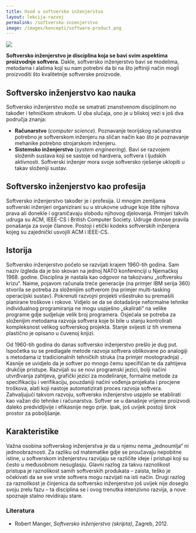 ```yaml
---
title: Uvod u softversko inženjerstvo
layout: lekcija-razvoj
permalink: /softversko-inzenjerstvo
image: /images/koncepti/software-product.png
---
```


![]({{page.image}})

**Softversko inženjerstvo je disciplina koja se bavi svim aspektima proizvodnje softvera.** Dakle, softversko inženjerstvo bavi se modelima, metodama i alatima koji su nam potrebni da bi na što jeftiniji način mogli proizvoditi što kvalitetnije softverske proizvode.

## Softversko inženjerstvo kao nauka

Softversko inženjerstvo može se smatrati znanstvenom disciplinom no također i tehničkom strukom. U oba slučaja, ono je u bliskoj vezi s još dva područja znanja: 

- **Računarstvo** (*computer science*). Poznavanje teorijskog računarstva potrebno je softverskom inženjeru na sličan način kao što je poznavanje mehanike potrebno strojarskom inženjeru. 
- **Sistemsko inženjerstvo** (*system engineering*). Bavi se razvojem složenih sustava koji se sastoje od hardvera, softvera i ljudskih aktivnosti. Softverski inženjer mora svoje softversko rješenje uklopiti u takav složeniji sustav.

## Softversko inženjerstvo kao profesija

Softversko inženjerstvo također je i profesija. U mnogim zemljama softverski inženjeri organizirani su u strukovne udruge koje štite njihova prava ali donekle i ograničavaju slobodu njihovog djelovanja. Primjeri takvih udruga su ACM, IEEE-CS i British Computer Society. Udruge donose pravila ponašanja za svoje članove. Postoji i etički kodeks softverskih inženjera kojeg su zajednički usvojili ACM i IEEE-CS.

## Istorija

Softversko inženjerstvo počelo se razvijati krajem 1960-tih godina. Sam naziv izgleda da je bio skovan na jednoj NATO konferenciji u Njemačkoj 1968. godine. Disciplina je nastala kao odgovor na takozvanu „softversku krizu“. Naime, pojavom računala treće generacije (na primjer IBM serija 360) stvorila se potreba za složenijim softverom (na primjer multi-tasking operacijski sustav). Pokrenuti razvojni projekti višestruko su premašili planirane troškove i rokove. Vidjelo se da se dotadašnje neformalne tehnike individualnog programiranja ne mogu uspješno „skalirati“ na velike programe gdje sudjeluje velik broj programera. Osjećala se potreba za složenijim metodama razvoja softvera koje bi bile u stanju kontrolirati kompleksnost velikog softverskog projekta. Stanje svijesti iz tih vremena plastično je opisano u čuvenoj knjizi.

Od 1960-tih godina do danas softversko inženjerstvo prešlo je dug put. Ispočetka su se predlagale metode razvoja softvera oblikovane po analogiji s metodama iz tradicionalnih tehničkih struka (na primjer mostogradnja) . Kasnije se uvidjelo da je softver po mnogo čemu specifičan te da zahtijeva drukčije pristupe. Razvijali su se novi programski jezici, bolji načini utvrđivanja zahtjeva, grafički jezici za modeliranje, formalne metode za specifikaciju i verifikaciju, pouzdaniji načini vođenja projekata i procjene troškova, alati koji nastoje automatizirati proces razvoja softvera. Zahvaljujući takvom razvoju, softversko inženjerstvo uspjelo se etablirati kao važan dio tehnike i računarstva. Softver se u današnje vrijeme proizvodi daleko predvidljivije i efikasnije nego prije. Ipak, još uvijek postoji širok prostor za poboljšanje.

## Karakteristike

Važna osobina softverskog inženjerstva je da u njemu nema „jednoumlja“ ni jednoobraznosti. Za razliku od matematike gdje se proučavaju nepobitne istine, u softverskom inženjerstvu razvijaju se različite ideje i pristupi koji su često u međusobnom nesuglasju. Glavni razlog za takvu raznolikost pristupa je raznolikost samih softverskih produkata – zaista, teško je očekivati da se sve vrste softvera mogu razvijati na isti način. Drugi razlog za raznolikost je činjenica da softversko inženjerstvo još uvijek nije doseglo svoju zrelu fazu – ta disciplina se i ovog trenutka intenzivno razvija, a nove spoznaje stalno revidiraju stare.

### Literatura

- Robert Manger, *Softversko inženjerstvo (skripta)*, Zagreb, 2012.